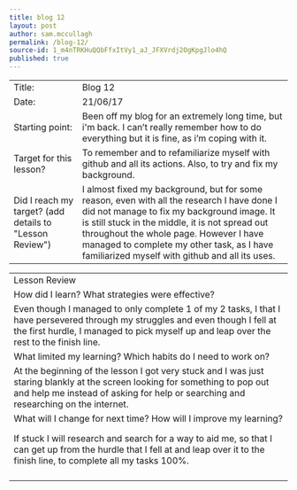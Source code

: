 ```yaml
---
title: blog 12
layout: post
author: sam.mccullagh
permalink: /blog-12/
source-id: 1_m4nTRKHuQQbFfxItVy1_aJ_JFXVrdj2OgKpgJlo4hQ
published: true
---
```

<table>
  <tr>
    <td>Title:</td>
    <td>Blog 12</td>
  </tr>
  <tr>
    <td>Date:</td>
    <td>21/06/17</td>
  </tr>
  <tr>
    <td>Starting point:</td>
    <td>Been off my blog for an extremely long time, but i'm back. I can’t really remember how to do everything but it is fine, as i’m coping with it.</td>
  </tr>
  <tr>
    <td>Target for this lesson?</td>
    <td>To remember and to refamiliarize myself with github and all its actions. Also, to try and fix my background. </td>
  </tr>
  <tr>
    <td>Did I reach my target? 
(add details to "Lesson Review")</td>
    <td>I almost fixed my background, but for some reason, even with all the research I have done I did not manage to fix my background image. It is still stuck in the middle, it is not spread out throughout the whole page. However I have managed to complete my other task, as I have familiarized myself with github and all its uses.</td>
  </tr>
</table>


<table>
  <tr>
    <td>Lesson Review</td>
  </tr>
  <tr>
    <td>How did I learn? What strategies were effective? </td>
  </tr>
  <tr>
    <td>Even though I managed to only complete 1 of my 2 tasks, I that I have persevered through my struggles and even though I fell at the first hurdle, I managed to pick myself up and leap over the rest to the finish line.</td>
  </tr>
  <tr>
    <td>What limited my learning? Which habits do I need to work on? </td>
  </tr>
  <tr>
    <td>At the beginning of the lesson I got very stuck and I was just staring blankly at the screen looking for something to pop out and help me instead of asking for help or searching and researching on the internet.</td>
  </tr>
  <tr>
    <td>What will I change for next time? How will I improve my learning?


If stuck I will research and search for a way to aid me, so that I can get up from the hurdle that I fell at and leap over it to the finish line, to complete all my tasks 100%.</td>
  </tr>
  <tr>
    <td></td>
  </tr>
</table>


